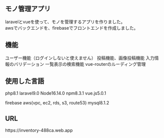 <h2>モノ管理アプリ</h2> 
laravelとvueを使って、モノを管理するアプリを作りました。<br>
awsでバックエンドを、firebaseでフロントエンドを作成しました。<br>

<h2>機能</h2>
ユーザー機能（ログインしないと使えません）
投稿機能、画像投稿機能
入力情報のバリデーション
一覧表示の検索機能
vue-routerのルーディング管理

<h2>使用した言語</h2>
php8.1
laravel9.0
Node16.14.0
npm8.3.1
vue.js5.0.1

firebase
aws(vpc, ec2, rds, s3, route53)
mysql8.1.2

<h2>URL</h2>
https://inventory-488ca.web.app
